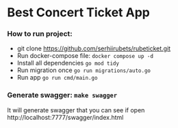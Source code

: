 # Best Concert Ticket App

### How to run project:
- git clone https://github.com/serhiirubets/rubeticket.git
- Run docker-compose file: `docker compose up -d`
- Install all dependencies `go mod tidy`
- Run migration once `go run migrations/auto.go`
- Run app `go run cmd/main.go`

### Generate swagger: `make swagger`
It will generate swagger that you can see if open http://localhost:7777/swagger/index.html